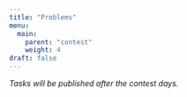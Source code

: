 ```yaml
---
title: "Problems"
menu:
  main:
    parent: "contest"
    weight: 4
draft: false
---
```


*Tasks will be published after the contest days.*

<!-- {{< section title="Download problems" >}}

Problem statements, graders, checkers and parameters.

[Download in `.zip` format](/problems.zip)

[Download in `.tar.gz` format](/problems.tar.gz)

{{< section title="Download tests" >}}

Problem tests. Warning: large archive!

[Download in `.zip` format](/tests.zip)

[Download in `.tar.gz` format](/tests.tar.gz)

{{< section title="Download submissions" >}}

Solutions submitted by the participants during the contest.

[Download in `.zip` format](/submissions.zip)

[Download in `.tar.gz` format](/submissions.tar.gz) -->
